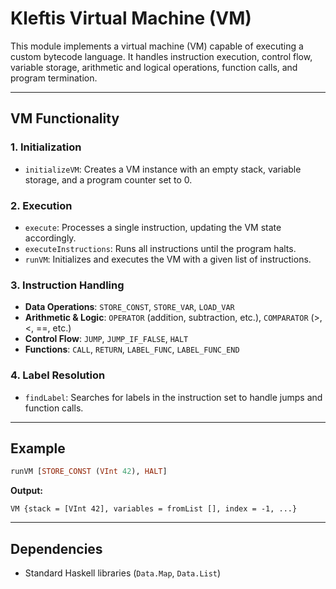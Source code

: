 # Kleftis Virtual Machine (VM)

This module implements a virtual machine (VM) capable of executing a custom bytecode language. It handles instruction execution, control flow, variable storage, arithmetic and logical operations, function calls, and program termination.

---

## **VM Functionality**

### **1. Initialization**
- `initializeVM`: Creates a VM instance with an empty stack, variable storage, and a program counter set to 0.

### **2. Execution**
- `execute`: Processes a single instruction, updating the VM state accordingly.
- `executeInstructions`: Runs all instructions until the program halts.
- `runVM`: Initializes and executes the VM with a given list of instructions.

### **3. Instruction Handling**
- **Data Operations**: `STORE_CONST`, `STORE_VAR`, `LOAD_VAR`
- **Arithmetic & Logic**: `OPERATOR` (addition, subtraction, etc.), `COMPARATOR` (>, <, ==, etc.)
- **Control Flow**: `JUMP`, `JUMP_IF_FALSE`, `HALT`
- **Functions**: `CALL`, `RETURN`, `LABEL_FUNC`, `LABEL_FUNC_END`

### **4. Label Resolution**
- `findLabel`: Searches for labels in the instruction set to handle jumps and function calls.

---

## **Example**

```haskell
runVM [STORE_CONST (VInt 42), HALT]
```
**Output:**
```
VM {stack = [VInt 42], variables = fromList [], index = -1, ...}
```

---

## **Dependencies**
- Standard Haskell libraries (`Data.Map`, `Data.List`)
